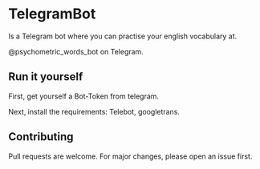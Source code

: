 # TelegramBot
Is a Telegram bot where you can practise your english vocabulary at. 

@psychometric_words_bot on Telegram. 

## Run it yourself
First, get yourself a Bot-Token from telegram.

Next, install the requirements: Telebot, googletrans.


## Contributing
Pull requests are welcome. For major changes, please open an issue first.
